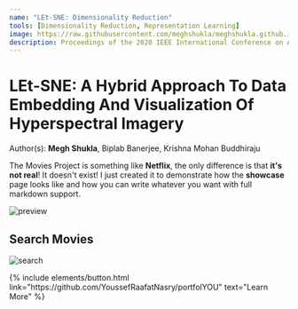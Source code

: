 ```yaml
---
name: "LEt-SNE: Dimensionality Reduction"
tools: [Dimensionality Reduction, Representation Learning]
image: https://raw.githubusercontent.com/meghshukla/meghshukla.github.io/master/files/images/LEt-SNE_ICASSP.jpg
description: Proceedings of the 2020 IEEE International Conference on Acoustics, Speech and Signal Processing (ICASSP)
---
```


# LEt-SNE: A Hybrid Approach To Data Embedding And Visualization Of Hyperspectral Imagery
Author(s): **Megh Shukla**, Biplab Banerjee, Krishna Mohan Buddhiraju  

The Movies Project is something like **Netflix**, the only difference is that **it's not real**! It doesn't exist! I just created it to demonstrate how the **showcase** page looks like and how you can write whatever you want with full markdown support.

![preview](https://www.sketchappsources.com/resources/source-image/we-were-soldiers-landing-page-dbruggisser.jpg)

## Search Movies

![search](https://www.sketchappsources.com/resources/source-image/microsoft-windows-10-virtual-keyboard-diogo-sousa.png)

<p class="text-center">
{% include elements/button.html link="https://github.com/YoussefRaafatNasry/portfolYOU" text="Learn More" %}
</p>